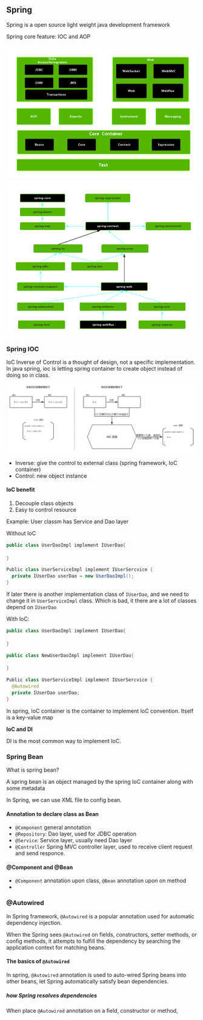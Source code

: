 ## Spring

Spring is a open source light weight java development framework

Spring core feature: IOC and AOP

![spring1](./pictures/spring1.png)

![spring2](./pictures/spring2.png)



### Spring IOC

IoC Inverse of Control is a thought of design, not a specific implementation. In java spring, ioc is letting spring container to create object instead of doing so in class.

![ioc1](./pictures/ioc1.png)

* Inverse: give the control to external class (spring framework, IoC container)
* Control: new object instance



#### IoC benefit

1. Decouple class objects
2. Easy to control resource

Example: User classm has Service and Dao layer

Without IoC

```java
public class UserDaoImpl implement IUserDao{
  
}
```

```java
Public class UserServiceImpl implement IUserSercvice {
  private IUserDao userDao = new UserDaoImpl();
}
```

If later there is another implementation class of `IUserDao`, and we need to change it in `UserServiceImpl` class. Which is bad, it there are a lot of classes depend on `IUserDao`



With IoC:

```java
public class UserDaoImpl implement IUserDao{
  
}
```

```java
public class NewUserDaoImpl implement IUserDao{
  
}
```

```java
Public class UserServiceImpl implement IUserSercvice {
  @Autowired
  private IUserDao userDao;
}
```



In spring, IoC container is the container to implement IoC convention. Itself is a key-value map



**IoC and DI**

DI is the most common way to implement IoC.



### Spring Bean

What is spring bean?

A spring bean is an object managed by the spring IoC container along with some metadata

In Spring, we can use XML file to config bean.



#### Annotation to declare class as Bean

* `@Component` general annotation
* `@Repository`: Dao layer, used for JDBC operation
* `@Service`: Service layer, usually need Dao layer
* `@Controller` Spring MVC controller layer, used to receive client request and send responce.



#### @Component and @Bean

* `@Component` annotation upon class, `@Bean` annotation upon on method
* 





### @Autowired

In Spring framework, `@Autowired` is a popular annotation used for automatic dependency injection.

When the Spring sees `@Autowired` on fields, constructors, setter methods, or config methods, it attempts to fulfill the dependency by searching the application context for matching beans.



####  The basics of `@Autowired`

In spring, `@Autowired` annotation is used to auto-wired Spring beans into other beans, let Spring automatically satisfy bean dependencies. 



##### how Spring resolves dependencies

When place `@Autowired` annotation on a field, constructor or method,























